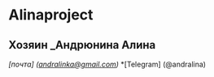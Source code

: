 # Alinaproject
## Хозяин _Андрюнина Алина
*[почта] (andralinka@gmail.com)*
*[Telegram] (@andralina)
